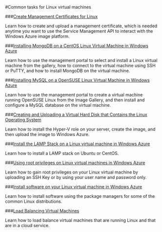 <properties linkid="manage-linux-common-tasks" urlDisplayName="Common tasks" pageTitle="Windows Azure Linux VM Common Tasks" metaKeywords="Azure Linux vms, Linux vms, Linux virtual machine" metaDescription="Find topics about common tasks when using Linux virtual machines (VM) in Windows Azure." metaCanonical="" disqusComments="0" umbracoNaviHide="0" />

<div chunk="../chunks/linux-left-nav.md" />

#Common tasks for Linux virtual machines



###[Create Management Certificates for Linux](/en-us/manage/linux/common-tasks/manage-certificates/)

Learn how to create and upload a management certificate, which is needed anytime you want to use the Service Management API to interact with the Windows Azure image platform. 

###[Installing MongoDB on a CentOS Linux Virtual Machine in Windows Azure](/en-us/manage/linux/common-tasks/mongodb-on-a-linux-vm/)

Learn how to use the management portal to select and install a Linux virtual machine from the gallery, how to connect to the virtual machine using SSH or PuTTY, and how to install MongoDB on the virtual machine.


###[Installing MySQL on a OpenSUSE Linux Virtual Machine in Windows Azure](/en-us/manage/linux/common-tasks/mysql-on-a-linux-vm/)

Learn how to use the management portal to create a virtual machine running OpenSUSE Linux from the Image Gallery, and then install and configure a MySQL database on the virtual machine.


###[Creating and Uploading a Virtual Hard Disk that Contains the Linux Operating System](/en-us/manage/linux/common-tasks/upload-a-vhd/)

Learn how to install the Hyper-V role on your server, create the image, and then upload the image to Windows Azure. 


###[Install the LAMP Stack on a Linux virtual machine in Windows Azure](/en-us/manage/linux/common-tasks/install-lamp-stack/) 

Learn how to install a LAMP stack on Ubuntu or CentOS.

###[Using root privileges on Linux virtual machines in Windows Azure](/en-us/manage/linux/common-tasks/use-root-privileges/)

Learn how to gain root privileges on your Linux virtual machine by uploading an SSH Key or by using your user name and password only.

###[Install software on your Linux virtual machine in Windows Azure](/en-us/manage/linux/common-tasks/install-software/)

Learn how to install software using the package managers for some of the common Linux distributions. 

###[Load Balancing Virtual Machines](/en-us/manage/linux/common-tasks/how-to-load-balance-virtual-machines/)

Learn how to load balance virtual machines that are running Linux and that are in a cloud service. 